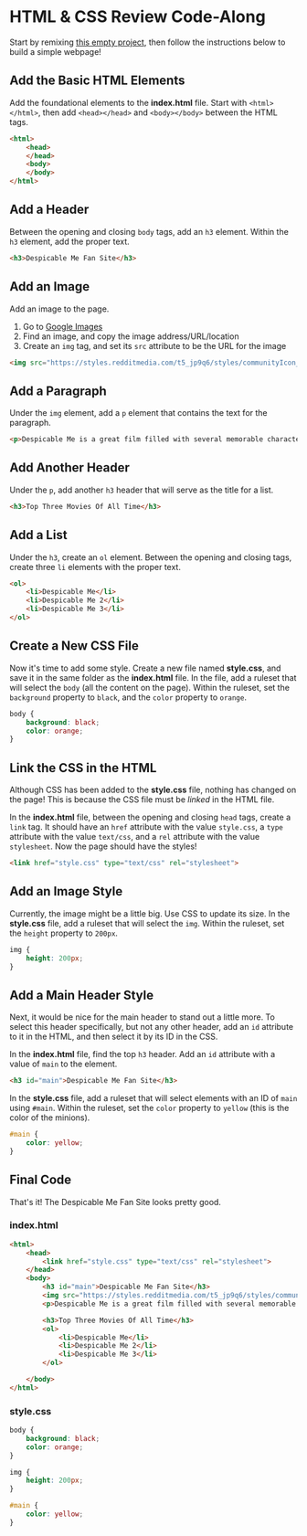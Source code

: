 # HTML & CSS Review Code-Along
Start by remixing [this empty project](https://glitch.com/edit/#!/remix/emptyweb101), then follow the instructions below to build a simple webpage!

## Add the Basic HTML Elements
Add the foundational elements to the **index.html** file. Start with `<html></html>`, then add `<head></head>` and `<body></body>` between the HTML tags.

```html
<html>
	<head>
	</head>
	<body>
	</body>
</html>
```

## Add a Header
Between the opening and closing `body` tags, add an `h3` element. Within the `h3` element, add the proper text.

```html
<h3>Despicable Me Fan Site</h3>
```

## Add an Image
Add an image to the page.

1. Go to [Google Images](https://google.com/images)
1. Find an image, and copy the image address/URL/location
1. Create an `img` tag, and set its `src` attribute to be the URL for the image

```html
<img src="https://styles.redditmedia.com/t5_jp9q6/styles/communityIcon_fxzkwfcw07f41.jpg">
```

## Add a Paragraph
Under the `img` element, add a `p` element that contains the text for the paragraph.

```html
<p>Despicable Me is a great film filled with several memorable characters and zany plot lines.</p>
```

## Add Another Header
Under the `p`, add another `h3` header that will serve as the title for a list.

```html
<h3>Top Three Movies Of All Time</h3>
```

## Add a List
Under the `h3`, create an `ol` element. Between the opening and closing tags, create three `li` elements with the proper text.

```html
<ol>
    <li>Despicable Me</li>
    <li>Despicable Me 2</li>
    <li>Despicable Me 3</li>
</ol>
```

## Create a New CSS File
Now it's time to add some style. Create a new file named **style.css**, and save it in the same folder as the **index.html** file. In the file, add a ruleset that will select the `body` (all the content on the page). Within the ruleset, set the `background` property to `black`, and the `color` property to `orange`.

```css
body {
    background: black;
    color: orange;
}
```

## Link the CSS in the HTML
Although CSS has been added to the **style.css** file, nothing has changed on the page! This is because the CSS file must be _linked_ in the HTML file.

In the **index.html** file, between the opening and closing `head` tags, create a `link` tag. It should have an `href` attribute with the value `style.css`, a `type` attribute with the value `text/css`, and a `rel` attribute with the value `stylesheet`. Now the page should have the styles!

```html
<link href="style.css" type="text/css" rel="stylesheet">
```

## Add an Image Style
Currently, the image might be a little big. Use CSS to update its size. In the **style.css** file, add a ruleset that will select the `img`. Within the ruleset, set the `height` property to `200px`.

```css
img {
	height: 200px;
}
```

## Add a Main Header Style
Next, it would be nice for the main header to stand out a little more. To select this header specifically, but not any other header, add an `id` attribute to it in the HTML, and then select it by its ID in the CSS.

In the **index.html** file, find the top `h3` header. Add an `id` attribute with a value of `main` to the element.

```html
<h3 id="main">Despicable Me Fan Site</h3>
```

In the **style.css** file, add a ruleset that will select elements with an ID of `main` using `#main`. Within the ruleset, set the `color` property to `yellow` (this is the color of the minions).

```css
#main {
	color: yellow;
}
```

## Final Code
That's it! The Despicable Me Fan Site looks pretty good.

### index.html
```html
<html>
	<head>
		<link href="style.css" type="text/css" rel="stylesheet">
	</head>
	<body>
		<h3 id="main">Despicable Me Fan Site</h3>
		<img src="https://styles.redditmedia.com/t5_jp9q6/styles/communityIcon_fxzkwfcw07f41.jpg">
		<p>Despicable Me is a great film filled with several memorable characters and zany plot lines.</p>

		<h3>Top Three Movies Of All Time</h3>
		<ol>
			<li>Despicable Me</li>
			<li>Despicable Me 2</li>
			<li>Despicable Me 3</li>
		</ol>

	</body>
</html>
```

### style.css
```css
body {
	background: black;
	color: orange;
}

img {
	height: 200px;
}

#main {
	color: yellow;
}
```
